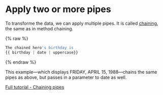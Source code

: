 # Apply two or more pipes

To transforme the data, we can apply multiple pipes. It is called [chaining](https://angular.io/guide/pipes), the same as in method chaining. 

{% raw %} 
```ts
The chained hero's birthday is
{{ birthday | date | uppercase}}
```
{% endraw %}

This example—which displays FRIDAY, APRIL 15, 1988—chains the same pipes as above, but passes in a parameter to date as well.

[Full tutorial - Chaining pipes](https://www.packtpub.com/mapt/book/web_development/9781785880230/11/ch11lvl1sec67/chaining-pipes)
